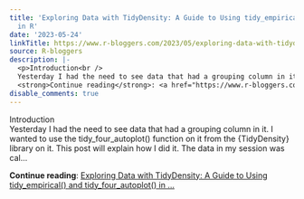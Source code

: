 ```yaml
---
title: 'Exploring Data with TidyDensity: A Guide to Using tidy_empirical() and tidy_four_autoplot()
  in R'
date: '2023-05-24'
linkTitle: https://www.r-bloggers.com/2023/05/exploring-data-with-tidydensity-a-guide-to-using-tidy_empirical-and-tidy_four_autoplot-in-r/
source: R-bloggers
description: |-
  <p>Introduction<br />
  Yesterday I had the need to see data that had a grouping column in it. I wanted to use the tidy_four_autoplot() function on it from the {TidyDensity} library on it. This post will explain how I did it. The data in my session was cal...</p>
  <strong>Continue reading</strong>: <a href="https://www.r-bloggers.com/2023/05/exploring-data-with-tidydensity-a-guide-to-using-tidy_empirical-and-tidy_four_autoplot-in-r/">Exploring Data with TidyDensity: A Guide to Using tidy_empirical() and tidy_four_autoplot() in ...
disable_comments: true
---
```

<p>Introduction<br />
Yesterday I had the need to see data that had a grouping column in it. I wanted to use the tidy_four_autoplot() function on it from the {TidyDensity} library on it. This post will explain how I did it. The data in my session was cal...</p>
<strong>Continue reading</strong>: <a href="https://www.r-bloggers.com/2023/05/exploring-data-with-tidydensity-a-guide-to-using-tidy_empirical-and-tidy_four_autoplot-in-r/">Exploring Data with TidyDensity: A Guide to Using tidy_empirical() and tidy_four_autoplot() in ...